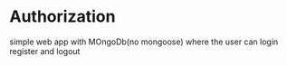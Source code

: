# Authorization
simple web app with MOngoDb(no mongoose) where the user can login register and logout
